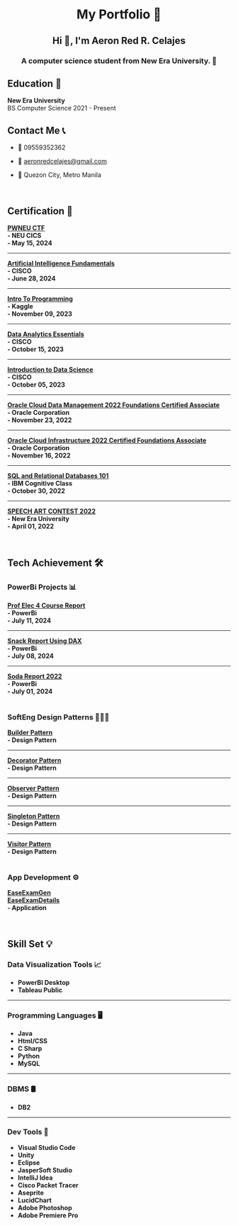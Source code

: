 <h1 align="center">My Portfolio 💼</h1>
<h2 align="center">Hi 👋, I'm Aeron Red R. Celajes</h2>
<h3 align="center">A computer science student from New Era University. 🏫</h3>

## Education 📓
**New Era University**
<br>
BS Computer Science
2021 - Present

## Contact Me 📞

- 📱 09559352362

- 📧 aeronredcelajes@gmail.com

- 📍 Quezon City, Metro Manila

<br>
<h2>Certification 📜</h2>

[<ins>**PWNEU CTF**</ins>](https://drive.google.com/file/d/1mB8zTTKMLoflr3yoGm5ZdE297OBffLu8/view?usp=sharing)
<br>
<b>- NEU CICS</b>
<br>
<b>- May 15, 2024</b>
<br>
<hr>

[<ins>**Artificial Intelligence Fundamentals**</ins>](https://www.credly.com/badges/33593e36-53b5-4857-9902-1b362fe435bd/public_url)
<br>
<b>- CISCO</b>
<br>
<b>- June 28, 2024</b>
<br>
<hr>

[<ins>**Intro To Programming**</ins>](https://drive.google.com/file/d/127fjA-uKCApHkToV4ZNQ642srzgo5KrB/view?usp=sharing)
<br>
<b>- Kaggle</b>
<br>
<b>- November 09, 2023</b>
<br>
<hr>

[<ins>**Data Analytics Essentials**</ins>](https://www.credly.com/badges/fc777b52-f96b-4ac2-a3c6-8a59bcb0d78d/public_url)
<br>
<b>- CISCO</b>
<br>
<b>- October 15, 2023</b>
<br>
<hr>

[<ins>**Introduction to Data Science**</ins>](https://www.credly.com/badges/e0f39538-dd6d-42c9-ad8d-ccde7a12ff3d/public_url)
<br>
<b>- CISCO</b>
<br>
<b>- October 05, 2023</b>
<br>
<hr>

[<ins>**Oracle Cloud Data Management 2022 Foundations Certified Associate**</ins>](https://catalog-education.oracle.com/pls/certview/sharebadge?id=A8FD3D34EF2E4BAE638028D5839CF292AB0E7FFD07FDF19BE5B2BC249F827BBD)
<br>
<b>- Oracle Corporation</b>
<br>
<b>- November 23, 2022</b>
<br>
<hr>

[<ins>**Oracle Cloud Infrastructure 2022 Certified Foundations Associate**</ins>](https://catalog-education.oracle.com/pls/certview/sharebadge?id=92F02056C20DC48A686FBCE410D7C568D2B47CBF7ADCFADCEFA1651F0B0CA3BB)
<br>
<b>- Oracle Corporation</b> 
<br>
<b>- November 16, 2022<b/>
<br>
<hr>

[<ins>**SQL and Relational Databases 101**</ins>](https://courses.cognitiveclass.ai/certificates/e2c243f430994fe9914404bb6279d18d)
<br>
<b>- IBM Cognitive Class</b>
<br>
<b>- October 30, 2022</b>
<br>
<hr>

[<ins>**SPEECH ART CONTEST 2022**</ins>](https://drive.google.com/file/d/1_Pnbw035c794JBq_vKdsOXk0IZl11jFn/view?usp=sharing)
<br>
<b>- New Era University</b>
<br>
<b>- April 01, 2022</b>

<br>
<h2>Tech Achievement 🛠️</h2>

<h3>PowerBi Projects 📊</h3>

[<ins>**Prof Elec 4 Course Report**</ins>](https://app.powerbi.com/view?r=eyJrIjoiZDE0ZTVmMjEtODU3YS00MGI3LTkwNDMtNmJiYTczODVhYzljIiwidCI6ImM5NTVhODEwLWZiMzAtNDEyNS05Y2FlLTJiNjhhYzM1YWFmNCIsImMiOjEwfQ%3D%3D)
<br>
<b>- PowerBi</b> 
<br>
<b>- July 11, 2024<b/>
<br>
<hr>

[<ins>**Snack Report Using DAX**</ins>](https://app.powerbi.com/view?r=eyJrIjoiMmUxMDJhZjktYTVmZi00OWI0LWJkM2UtZTU0ODg4MGE4ZjVkIiwidCI6ImM5NTVhODEwLWZiMzAtNDEyNS05Y2FlLTJiNjhhYzM1YWFmNCIsImMiOjEwfQ%3D%3D)
<br>
<b>- PowerBi</b> 
<br>
<b>- July 08, 2024<b/>
<br>
<hr>

[<ins>**Soda Report 2022**</ins>](https://app.powerbi.com/view?r=eyJrIjoiZmI1MTQxMzQtYTRmOC00MzUyLThiMzUtYmFhNGI2NWM1M2I1IiwidCI6ImM5NTVhODEwLWZiMzAtNDEyNS05Y2FlLTJiNjhhYzM1YWFmNCIsImMiOjEwfQ%3D%3D)
<br>
<b>- PowerBi</b> 
<br>
<b>- July 01, 2024<b/>
<br>
<br>

<h3>SoftEng Design Patterns 👨🏻‍💻</h3>

[<ins>**Builder Pattern**</ins>](https://github.com/AeronRedCelajes/builderPattern)
<br>
<b>- Design Pattern</b> 
<br>
<hr>

[<ins>**Decorator Pattern**</ins>](https://github.com/AeronRedCelajes/decoratorPattern)
<br>
<b>- Design Pattern</b> 
<br>
<hr>

[<ins>**Observer Pattern**</ins>](https://github.com/AeronRedCelajes/observerPattern)
<br>
<b>- Design Pattern</b> 
<br>
<hr>

[<ins>**Singleton Pattern**</ins>](https://github.com/AeronRedCelajes/singletonPattern)
<br>
<b>- Design Pattern</b> 
<br>
<hr>

[<ins>**Visitor Pattern**</ins>](https://github.com/AeronRedCelajes/visitorPattern2)
<br>
<b>- Design Pattern</b> 
<br>
<br>

<h3>App Development ⚙️</h3>

[<ins>**EaseExamGen**</ins>](http://easeexamchatbot.pythonanywhere.com)
<br>
[<ins>**EaseExamDetails**</ins>](https://github.com/AeronRedCelajes/EaseExamGen)
<br>
<b>- Application</b> 
<br>

<br>
<h2>Skill Set 💡</h2>

<h3>Data Visualization Tools 📈</h3>
<ul>
  <li>PowerBI Desktop</li>
  <li>Tableau Public</li>
</ul>

<hr>

<h3>Programming Languages 🖥️</h3>
<ul>
  <li>Java</li>
  <li>Html/CSS</li>
  <li>C Sharp</li>
  <li>Python</li>
  <li>MySQL</li>
</ul>

<hr>

<h3>DBMS 🛢️</h3>
<ul>
  <li>DB2</li>
</ul>

<hr>

<h3>Dev Tools 🔧</h3>
<ul>
  <li>Visual Studio Code</li>
  <li>Unity</li>
  <li>Eclipse</li>
  <li>JasperSoft Studio</li>
  <li>IntelliJ Idea</li>
  <li>Cisco Packet Tracer</li>
  <li>Aseprite</li>
  <li>LucidChart</li>
  <li>Adobe Photoshop</li>
  <li>Adobe Premiere Pro</li>
</ul>
